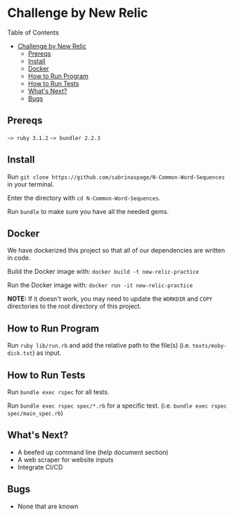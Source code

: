 # Challenge by New Relic

Table of Contents
- [Challenge by New Relic](#challenge-by-new-relic)
  - [Prereqs](#prereqs)
  - [Install](#install)
  - [Docker](#docker)
  - [How to Run Program](#how-to-run-program)
  - [How to Run Tests](#how-to-run-tests)
  - [What's Next?](#whats-next)
  - [Bugs](#bugs)

## Prereqs

`~> ruby 3.1.2`
`~> bundler 2.2.3`

## Install

Run `git clone https://github.com/sabrinaspage/N-Common-Word-Sequences` in your terminal.

Enter the directory with `cd N-Common-Word-Sequences`.

Run `bundle` to make sure you have all the needed gems.

## Docker

We have dockerized this project so that all of our dependencies are written in code.

Build the Docker image with: `docker build -t new-relic-practice`

Run the Docker image with: `docker run -it new-relic-practice`

**NOTE:** If it doesn't work, you may need to update the `WORKDIR` and `COPY` directories to the root directory of this project.

## How to Run Program

Run `ruby lib/run.rb` and add the relative path to the file(s) (i.e. `texts/moby-dick.txt`) as input.

## How to Run Tests

Run `bundle exec rspec` for all tests.

Run `bundle exec rspec spec/*.rb` for a specific test. (i.e. `bundle exec rspec spec/main_spec.rb`)

## What's Next?

- A beefed up command line (help document section)
- A web scraper for website inputs
- Integrate CI/CD

## Bugs

- None that are known